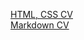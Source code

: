 [HTML, CSS CV](https://GITHUB-USERNAME.github.io/rsschool-cv/)  
[Markdown CV](https://tabrizqw.github.io/rsschool-cv/cv)
